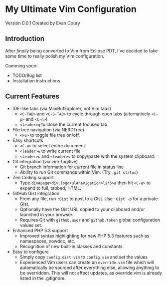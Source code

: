My Ultimate Vim Configuration
=============================
Version 0.0.1 Created by Evan Coury

Introduction
------------
After _finally_ being converted to Vim from Eclipse PDT, I've decided to take
some time to really polish my Vim configuration. 

Comming soon:

* TODO/Bug list
* Installation instructions

Current Features
----------------
* IDE-like tabs (via MiniBufExplorer, not Vim tabs)
    * `<C-TAB>` and `<C-S-TAB>` to cycle through open tabs (alternatively `<C-p>` and
      `<C-n>`)
    * `<leader>q` to close the current focused tab
* File tree navigation (via NERDTree)
    * `<F6>` to toggle file tree on/off.
* Easy shortcuts
    * `<C-a>` to select entire document
    * `<leader>w` to write current file
    * `<leader>c` and `<leader>v` to copy/paste with the system clipboard.
* Git integration (via vim-fugitive)
    * Git branch information for current file in status line
    * Ability to run Git commands within Vim. (Try `:git status`)
* Zen Coding support
    * Type `div#page>div.logo+ul#navigation>li*5>a` then hit `<C-e>` to expand to full, tabbed, HTML.
* GitHub Gist integration
    * From any file, run `:Gist` to post to a Gist. Use `:Gist -p` for a private
      Gist.
    * Optionally have the Gist URL copied to your clipboard and/or launched in
      your browser.
    * Requires Git with `github.user` and `github.token` global configuration
      values set.
* Enhanced PHP 5.3 support
    * Improved syntax highlighting for new PHP 5.3 features such as namespaces, nowdoc, etc.
    * Recognition of new built-in classes and constants.
* Easy to configure
    * Simply copy `config.dist.vim` to `config.vim` and set the values
    * Experienced Vim users can create an `override.vim` file which will
      automatically be sourced after everything else, allowing anything to be
      overridden. This will not affect updates, as override.vim is already
      listed in the .gitignore.
